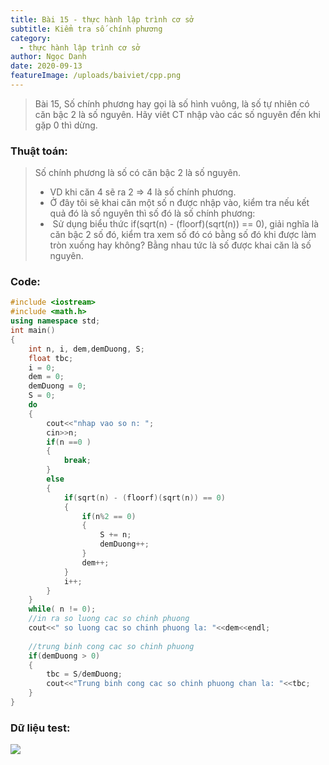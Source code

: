 ```yaml
---
title: Bài 15 - thực hành lập trình cơ sở
subtitle: Kiểm tra số chính phương
category:
  - thực hành lập trình cơ sở
author: Ngọc Danh
date: 2020-09-13
featureImage: /uploads/baiviet/cpp.png
---
```


> Bài 15, Số chính phương hay gọi là số hình vuông, là số tự nhiên có căn bậc 2 là số nguyên. Hãy viêt CT nhập vào các số nguyên đến khi gặp 0 thì dừng.


### Thuật toán: 

> Số chính phương là số có căn bậc 2 là số nguyên.  
> 
> - VD khi căn 4 sẽ ra 2 => 4 là số chính phương.  
> - Ở đây tôi sẽ khai căn một số n được nhập vào, kiểm tra nếu kết quả đó là số nguyên thì số đó là số chính phương:  
> -  Sử dụng biểu thức if(sqrt(n) - (floorf)(sqrt(n)) == 0), giải nghĩa là căn bậc 2 số đó, kiểm tra xem số đó có bằng số đó khi được làm tròn xuống hay không? Bằng nhau tức là số được khai căn là số nguyên.

### Code:

```c++
#include <iostream>
#include <math.h>
using namespace std;
int main()
{
    int n, i, dem,demDuong, S;
    float tbc;
    i = 0;
    dem = 0;
    demDuong = 0;
    S = 0;
    do
    {
        cout<<"nhap vao so n: ";
        cin>>n;
        if(n ==0 )
        {
            break;
        }
        else
        {
            if(sqrt(n) - (floorf)(sqrt(n)) == 0)
            {
                if(n%2 == 0)
                {
                    S += n;
                    demDuong++;
                }
                dem++;
            }
            i++;
        }
    }
    while( n != 0);
    //in ra so luong cac so chinh phuong
    cout<<" so luong cac so chinh phuong la: "<<dem<<endl;
 
    //trung binh cong cac so chinh phuong
    if(demDuong > 0)
    {
        tbc = S/demDuong;
        cout<<"Trung binh cong cac so chinh phuong chan la: "<<tbc;
    }
}
```

### Dữ liệu test:

[![](https://1.bp.blogspot.com/-wCnGrCiFMUc/XhsCFZ3GXyI/AAAAAAAAb-c/CQPFhMteK5INC0nbl2Yd-xihYoK_S5AegCLcBGAsYHQ/s1600/bai15-t.png)](https://1.bp.blogspot.com/-wCnGrCiFMUc/XhsCFZ3GXyI/AAAAAAAAb-c/CQPFhMteK5INC0nbl2Yd-xihYoK_S5AegCLcBGAsYHQ/s1600/bai15-t.png)